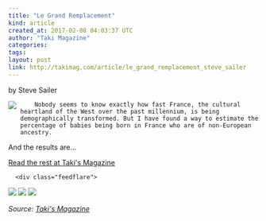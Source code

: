 ```yaml
---
title: "Le Grand Remplacement"
kind: article
created_at: 2017-02-08 04:03:37 UTC
author: "Taki Magazine"
categories: 
tags: 
layout: post
link: http://takimag.com/article/le_grand_remplacement_steve_sailer
---
```



<!--
   Le Grand Remplacement             # => "I Made a Pretty Gem - Planet.rb"
   http://takimag.com/article/le_grand_remplacement_steve_sailer               # => "http://poteland.com/blog/i-made-a-pretty-gem-planet-dot-rb/"
   2017-02-08 04:03:37 UTC              # => "2012-04-14 05:17:00 UTC"
   by Steve Sailer&lt;br&gt;
	  

&lt;img src=&quot;http://takimag.com/images/uploads/bigstock--165731819.jpg&quot; style=&quot;float:left;margin-right:8px;&quot;&gt;
	






	
		Nobody seems to know exactly how fast France, the cultural heartland of the West over the past millennium, is being demographically transformed. But I have found a way to estimate the percentage of babies being born in France who are of non-European ancestry.

And the results are...
	&lt;p&gt;&lt;a href=&quot;http://takimag.com/article/le_grand_remplacement_steve_sailer&quot;&gt;Read the rest at Taki&#39;s Magazine&lt;/a&gt;&lt;/p&gt;
						
	  
	  
	  
	  &lt;div class=&quot;feedflare&quot;&gt;
&lt;a href=&quot;http://feeds.feedburner.com/~ff/takimag?a=KoUKJs9iR8M:W6Z1a5DgQhM:yIl2AUoC8zA&quot;&gt;&lt;img src=&quot;http://feeds.feedburner.com/~ff/takimag?d=yIl2AUoC8zA&quot; border=&quot;0&quot;&gt;&lt;/a&gt; &lt;a href=&quot;http://feeds.feedburner.com/~ff/takimag?a=KoUKJs9iR8M:W6Z1a5DgQhM:qj6IDK7rITs&quot;&gt;&lt;img src=&quot;http://feeds.feedburner.com/~ff/takimag?d=qj6IDK7rITs&quot; border=&quot;0&quot;&gt;&lt;/a&gt; &lt;a href=&quot;http://feeds.feedburner.com/~ff/takimag?a=KoUKJs9iR8M:W6Z1a5DgQhM:gIN9vFwOqvQ&quot;&gt;&lt;img src=&quot;http://feeds.feedburner.com/~ff/takimag?i=KoUKJs9iR8M:W6Z1a5DgQhM:gIN9vFwOqvQ&quot; border=&quot;0&quot;&gt;&lt;/a&gt;
&lt;/div&gt;&lt;img src=&quot;http://feeds.feedburner.com/~r/takimag/~4/KoUKJs9iR8M&quot; height=&quot;1&quot; width=&quot;1&quot; alt=&quot;&quot;&gt;           # => "I’ve been hurting to write this ever since we had the idea of creating a Planet for Cubox..." (Continued)
   Taki&#39;s Magazine              # => "This is where I tell you stuff"
   takis-magazine              # => "this-is-where-i-tell-you-stuff"
   http://takimag.com/article/               # => "http://poteland.com/articles"
           # => "programming planet"
                 # => "go ruby jekyll"
   http://takimag.com/images/global/taki_tm_v2.png              # => "http://poteland.com/images/site-logo.png"
   Taki Magazine                 # => "Pablo Astigarraga"
   takimag                # => "poteland"
   http://twitter.com/takimag            # => "http://twitter.com/poteland" -->
by Steve Sailer<br>
	  

<img src="http://takimag.com/images/uploads/bigstock--165731819.jpg" style="float:left;margin-right:8px;">
	






	
		Nobody seems to know exactly how fast France, the cultural heartland of the West over the past millennium, is being demographically transformed. But I have found a way to estimate the percentage of babies being born in France who are of non-European ancestry.

And the results are...
	<p><a href="http://takimag.com/article/le_grand_remplacement_steve_sailer">Read the rest at Taki's Magazine</a></p>
						
	  
	  
	  
	  <div class="feedflare">
<a href="http://feeds.feedburner.com/~ff/takimag?a=KoUKJs9iR8M:W6Z1a5DgQhM:yIl2AUoC8zA"><img src="http://feeds.feedburner.com/~ff/takimag?d=yIl2AUoC8zA" border="0"></a> <a href="http://feeds.feedburner.com/~ff/takimag?a=KoUKJs9iR8M:W6Z1a5DgQhM:qj6IDK7rITs"><img src="http://feeds.feedburner.com/~ff/takimag?d=qj6IDK7rITs" border="0"></a> <a href="http://feeds.feedburner.com/~ff/takimag?a=KoUKJs9iR8M:W6Z1a5DgQhM:gIN9vFwOqvQ"><img src="http://feeds.feedburner.com/~ff/takimag?i=KoUKJs9iR8M:W6Z1a5DgQhM:gIN9vFwOqvQ" border="0"></a>
</div><img src="http://feeds.feedburner.com/~r/takimag/~4/KoUKJs9iR8M" height="1" width="1" alt=""><div class="">
    <i>Source: <a href="http://takimag.com/article/">Taki&#39;s Magazine</a></i>
</div>
